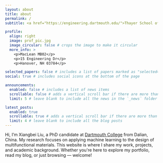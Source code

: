 ```yaml
---
layout: about
title: about
permalink: /
subtitle: <a href="https://engineering.dartmouth.edu/">Thayer School of Engineering, Dartmouth</a>. Hanover, NH. xiangbei.liu.th@dartmouth.edu. 

profile:
  align: right
  image: prof_pic.jpg
  image_circular: false # crops the image to make it circular
  more_info: >
    <p>MacLean MB02</p>
    <p>15 Engineering Dr</p>
    <p>Hanover, NH 03784</p>

selected_papers: false # includes a list of papers marked as "selected={true}"
social: true # includes social icons at the bottom of the page

announcements:
  enabled: false # includes a list of news items
  scrollable: false # adds a vertical scroll bar if there are more than 3 news items
  limit: 5 # leave blank to include all the news in the `_news` folder

latest_posts:
  enabled: true
  scrollable: true # adds a vertical scroll bar if there are more than 3 new posts items
  limit: 4 # leave blank to include all the blog posts
---
```


Hi, I’m Xiangbei Liu, a PhD candidate at [Dartmouth College](https://sites.dartmouth.edu/yanligroup/team/) from Dalian, China. My research focuses on applying machine learning to the design of multifunctional materials. This website is where I share my work, projects, and academic background. Whether you're here to explore my portfolio, read my blog, or just browsing — welcome!
